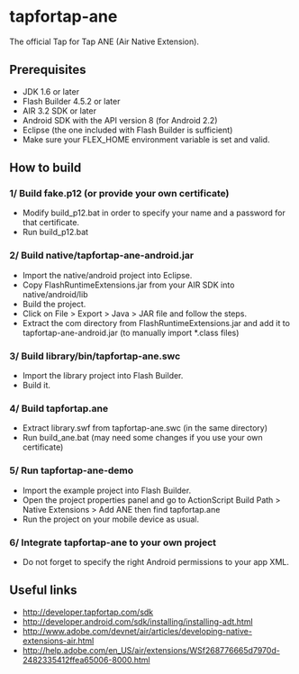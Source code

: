 tapfortap-ane
=============

The official Tap for Tap ANE (Air Native Extension).

Prerequisites
-------------

- JDK 1.6 or later
- Flash Builder 4.5.2 or later
- AIR 3.2 SDK or later
- Android SDK with the API version 8 (for Android 2.2)
- Eclipse (the one included with Flash Builder is sufficient)
- Make sure your FLEX_HOME environment variable is set and valid.

How to build
------------

### 1/ Build fake.p12 (or provide your own certificate)
- Modify build_p12.bat in order to specify your name and a password for that certificate.
- Run build_p12.bat

### 2/ Build native/tapfortap-ane-android.jar
- Import the native/android project into Eclipse.
- Copy FlashRuntimeExtensions.jar from your AIR SDK into native/android/lib
- Build the project.
- Click on File > Export > Java > JAR file and follow the steps.
- Extract the com directory from FlashRuntimeExtensions.jar and add it to tapfortap-ane-android.jar (to manually import *.class files)

### 3/ Build library/bin/tapfortap-ane.swc
- Import the library project into Flash Builder.
- Build it.

### 4/ Build tapfortap.ane
- Extract library.swf from tapfortap-ane.swc (in the same directory)
- Run build_ane.bat (may need some changes if you use your own certificate)

### 5/ Run tapfortap-ane-demo
- Import the example project into Flash Builder.
- Open the project properties panel and go to ActionScript Build Path > Native Extensions > Add ANE then find tapfortap.ane
- Run the project on your mobile device as usual.

### 6/ Integrate tapfortap-ane to your own project
- Do not forget to specify the right Android permissions to your app XML.

Useful links
------------

- http://developer.tapfortap.com/sdk
- http://developer.android.com/sdk/installing/installing-adt.html
- http://www.adobe.com/devnet/air/articles/developing-native-extensions-air.html
- http://help.adobe.com/en_US/air/extensions/WSf268776665d7970d-2482335412ffea65006-8000.html